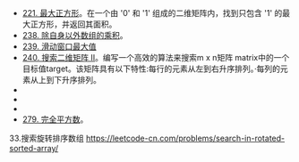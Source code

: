 - [221. 最大正方形](https://leetcode-cn.com/problems/maximal-square/)。在一个由 '0' 和 '1' 组成的二维矩阵内，找到只包含 '1' 的最大正方形，并返回其面积。
- [238. 除自身以外数组的乘积](https://leetcode-cn.com/problems/product-of-array-except-self/)。
- [239. 滑动窗口最大值](https://leetcode-cn.com/problems/sliding-window-maximum/)
- [240. 搜索二维矩阵 II](https://leetcode-cn.com/problems/search-a-2d-matrix-ii/)。编写一个高效的算法来搜索m x n矩阵 matrix中的一个目标值target。该矩阵具有以下特性:每行的元素从左到右升序排列。·每列的元素从上到下升序排列。
- 
- 
- 
- [279. 完全平方数](https://leetcode-cn.com/problems/perfect-squares/)。


33.搜索旋转排序数组
https://leetcode-cn.com/problems/search-in-rotated-sorted-array/





